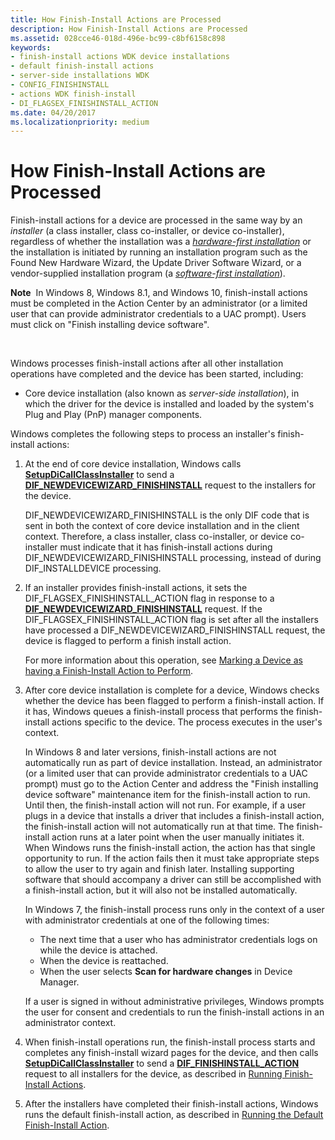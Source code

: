 ```yaml
---
title: How Finish-Install Actions are Processed
description: How Finish-Install Actions are Processed
ms.assetid: 028cce46-018d-496e-bc99-c8bf6158c898
keywords:
- finish-install actions WDK device installations
- default finish-install actions
- server-side installations WDK
- CONFIG_FINISHINSTALL
- actions WDK finish-install
- DI_FLAGSEX_FINISHINSTALL_ACTION
ms.date: 04/20/2017
ms.localizationpriority: medium
---
```


# How Finish-Install Actions are Processed


Finish-install actions for a device are processed in the same way by an *installer* (a class installer, class co-installer, or device co-installer), regardless of whether the installation was a [*hardware-first installation*](hardware-first-installation.md) or the installation is initiated by running an installation program such as the Found New Hardware Wizard, the Update Driver Software Wizard, or a vendor-supplied installation program (a [*software-first installation*](software-first-installation.md)).

**Note**  In Windows 8, Windows 8.1, and Windows 10, finish-install actions must be completed in the Action Center by an administrator (or a limited user that can provide administrator credentials to a UAC prompt). Users must click on "Finish installing device software".

 

Windows processes finish-install actions after all other installation operations have completed and the device has been started, including:

-   Core device installation (also known as *server-side installation*), in which the driver for the device is installed and loaded by the system's Plug and Play (PnP) manager components.

Windows completes the following steps to process an installer's finish-install actions:

1.  At the end of core device installation, Windows calls [**SetupDiCallClassInstaller**](https://msdn.microsoft.com/library/windows/hardware/ff550922) to send a [**DIF_NEWDEVICEWIZARD_FINISHINSTALL**](https://msdn.microsoft.com/library/windows/hardware/ff543702) request to the installers for the device.

    DIF_NEWDEVICEWIZARD_FINISHINSTALL is the only DIF code that is sent in both the context of core device installation and in the client context. Therefore, a class installer, class co-installer, or device co-installer must indicate that it has finish-install actions during DIF_NEWDEVICEWIZARD_FINISHINSTALL processing, instead of during DIF_INSTALLDEVICE processing.

2.  If an installer provides finish-install actions, it sets the DIF_FLAGSEX_FINISHINSTALL_ACTION flag in response to a [**DIF_NEWDEVICEWIZARD_FINISHINSTALL**](https://msdn.microsoft.com/library/windows/hardware/ff543702) request. If the DIF_FLAGSEX_FINISHINSTALL_ACTION flag is set after all the installers have processed a DIF_NEWDEVICEWIZARD_FINISHINSTALL request, the device is flagged to perform a finish install action.

    For more information about this operation, see [Marking a Device as having a Finish-Install Action to Perform](setting-the-configflag-finishinstall-action-device-configuration-flag.md).

3.  After core device installation is complete for a device, Windows checks whether the device has been flagged to perform a finish-install action. If it has, Windows queues a finish-install process that performs the finish-install actions specific to the device. The process executes in the user's context.

    In Windows 8 and later versions, finish-install actions are not automatically run as part of device installation. Instead, an administrator (or a limited user that can provide administrator credentials to a UAC prompt) must go to the Action Center and address the "Finish installing device software" maintenance item for the finish-install action to run. Until then, the finish-install action will not run. For example, if a user plugs in a device that installs a driver that includes a finish-install action, the finish-install action will not automatically run at that time. The finish-install action runs at a later point when the user manually initiates it. When Windows runs the finish-install action, the action has that single opportunity to run. If the action fails then it must take appropriate steps to allow the user to try again and finish later. Installing supporting software that should accompany a driver can still be accomplished with a finish-install action, but it will also not be installed automatically.

    In Windows 7, the finish-install process runs only in the context of a user with administrator credentials at one of the following times:

    -   The next time that a user who has administrator credentials logs on while the device is attached.
    -   When the device is reattached.
    -   When the user selects **Scan for hardware changes** in Device Manager.

    If a user is signed in without administrative privileges, Windows prompts the user for consent and credentials to run the finish-install actions in an administrator context.

4.  When finish-install operations run, the finish-install process starts and completes any finish-install wizard pages for the device, and then calls [**SetupDiCallClassInstaller**](https://msdn.microsoft.com/library/windows/hardware/ff550922) to send a [**DIF_FINISHINSTALL_ACTION**](https://msdn.microsoft.com/library/windows/hardware/ff543684) request to all installers for the device, as described in [Running Finish-Install Actions](running-finish-install-actions.md).

5.  After the installers have completed their finish-install actions, Windows runs the default finish-install action, as described in [Running the Default Finish-Install Action](running-the-default-finish-install-action.md).

 

 





